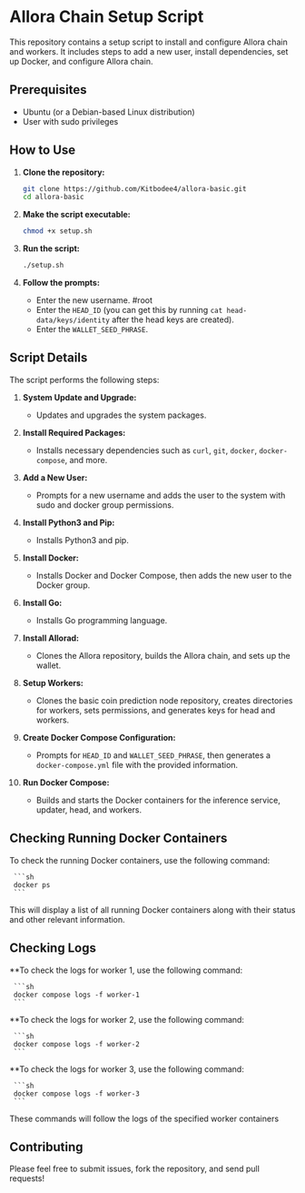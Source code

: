 # Allora Chain Setup Script


This repository contains a setup script to install and configure Allora chain and workers. It includes steps to add a new user, install dependencies, set up Docker, and configure Allora chain.

## Prerequisites

- Ubuntu (or a Debian-based Linux distribution)
- User with sudo privileges

## How to Use

1. **Clone the repository:**

    ```sh
    git clone https://github.com/Kitbodee4/allora-basic.git
    cd allora-basic
    ```

2. **Make the script executable:**

    ```sh
    chmod +x setup.sh
    ```

3. **Run the script:**

    ```sh
    ./setup.sh
    ```

4. **Follow the prompts:**
   - Enter the new username.   #root
   - Enter the `HEAD_ID` (you can get this by running `cat head-data/keys/identity` after the head keys are created).
   - Enter the `WALLET_SEED_PHRASE`.

## Script Details

The script performs the following steps:

1. **System Update and Upgrade:**
    - Updates and upgrades the system packages.

2. **Install Required Packages:**
    - Installs necessary dependencies such as `curl`, `git`, `docker`, `docker-compose`, and more.

3. **Add a New User:**
    - Prompts for a new username and adds the user to the system with sudo and docker group permissions.

4. **Install Python3 and Pip:**
    - Installs Python3 and pip.

5. **Install Docker:**
    - Installs Docker and Docker Compose, then adds the new user to the Docker group.

6. **Install Go:**
    - Installs Go programming language.

7. **Install Allorad:**
    - Clones the Allora repository, builds the Allora chain, and sets up the wallet.

8. **Setup Workers:**
    - Clones the basic coin prediction node repository, creates directories for workers, sets permissions, and generates keys for head and workers.

9. **Create Docker Compose Configuration:**
    - Prompts for `HEAD_ID` and `WALLET_SEED_PHRASE`, then generates a `docker-compose.yml` file with the provided information.

10. **Run Docker Compose:**
    - Builds and starts the Docker containers for the inference service, updater, head, and workers.
## Checking Running Docker Containers

To check the running Docker containers, use the following command:

     ```sh
     docker ps
     ```

This will display a list of all running Docker containers along with their status and other relevant information.
    
## Checking Logs

**To check the logs for worker 1, use the following command:

     ```sh
     docker compose logs -f worker-1
     ```

**To check the logs for worker 2, use the following command:

     ```sh
     docker compose logs -f worker-2
     ```
**To check the logs for worker 3, use the following command:

     ```sh
     docker compose logs -f worker-3
     ```
These commands will follow the logs of the specified worker containers

## Contributing

Please feel free to submit issues, fork the repository, and send pull requests!

